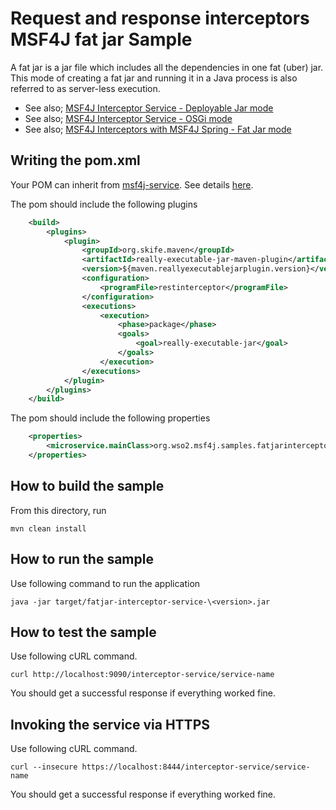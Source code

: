 # Request and response interceptors MSF4J fat jar Sample

A fat jar is a jar file which includes all the dependencies in one fat (uber) jar. This mode of creating a fat jar
and running it in a Java process is also referred to as server-less execution.

* See also; [MSF4J Interceptor Service - Deployable Jar mode](../deployable-jar-interceptor-service)
* See also; [MSF4J Interceptor Service - OSGi mode](../osgi-interceptor-service)
* See also; [MSF4J Interceptors with MSF4J Spring - Fat Jar mode](../spring-fatjar-interceptor-service)

## Writing the pom.xml 

Your POM can inherit from [msf4j-service](../../../poms/msf4j-service). 
See details [here](../../../poms/msf4j-service).

The pom should include the following plugins

```xml
    <build>
        <plugins>
            <plugin>
                <groupId>org.skife.maven</groupId>
                <artifactId>really-executable-jar-maven-plugin</artifactId>
                <version>${maven.reallyexecutablejarplugin.version}</version>
                <configuration>
                    <programFile>restinterceptor</programFile>
                </configuration>
                <executions>
                    <execution>
                        <phase>package</phase>
                        <goals>
                            <goal>really-executable-jar</goal>
                        </goals>
                    </execution>
                </executions>
            </plugin>
        </plugins>
    </build>
```

The pom should include the following properties

```xml
    <properties>
        <microservice.mainClass>org.wso2.msf4j.samples.fatjarinterceptorservice.Application</microservice.mainClass>
    </properties>
```

## How to build the sample

From this directory, run

```
mvn clean install
```

## How to run the sample


Use following command to run the application
```
java -jar target/fatjar-interceptor-service-\<version>.jar
```

## How to test the sample

Use following cURL command.

```
curl http://localhost:9090/interceptor-service/service-name
```

You should get a successful response if everything worked fine.

## Invoking the service via HTTPS

Use following cURL command.

```
curl --insecure https://localhost:8444/interceptor-service/service-name
```

You should get a successful response if everything worked fine.